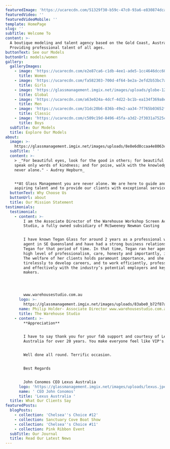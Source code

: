 ```yaml
---
featuredImage: 'https://ucarecdn.com/51329f30-b59c-47c0-93a6-e830874dca6f/'
featuredVideo: ''
featuredVideoMobile: ''
template: HomePage
slug: ''
subTitle: Welcome To
content: >-
  A boutique modeling and talent agency based on the Gold Coast, Australia. 
  Providing professional talent of all ages. 
buttonText: See our Models
buttonUrl: models/women
gallery:
  galleryImages:
    - image: 'https://ucarecdn.com/e2e87ca6-c1db-4ee1-ade5-1cc4646dcc60/'
      title: Women
    - image: 'https://ucarecdn.com/fa582303-700d-4f64-be2a-2efd2b53bc7a/'
      title: Girls
    - image: 'https://glassmanagement.imgix.net/images/uploads/globe-1290378_1920.jpg'
      title: Global
    - image: 'https://ucarecdn.com/a63e024a-4dcf-4d22-bc1b-ea134f369a8e/'
      title: Men
    - image: 'https://ucarecdn.com/31dc20b6-836b-49e2-aa34-7f765b03652f/'
      title: Classic
    - image: 'https://ucarecdn.com/c509c19d-8496-45fa-a3d2-2f3031a7525c/'
      title: Boys
  subTitle: Our Models
  title: Explore Our Models
about:
  image: >-
    https://glassmanagement.imgix.net/images/uploads/8e8e6d8ccaa4e8063cbf3a3eb3c6c3e4-timeless-beauty-classic-beauty.jpg
  subTitle: ' '
  content: >-
    > _"For beautiful eyes, look for the good in others; for beautiful lips,
    speak only words of kindness; and for poise, walk with the knowledge you are
    never alone." - Audrey Hepburn_


    **At Glass Management you are never alone. We are here to guide and nurture
    aspiring talent and to provide our clients with exceptional service.**
  buttonText: Why Choose Us
  buttonUrl: about
  title: Our Mission Statement
testimonials:
  testimonial:
    - content: >-
        I am the Associate Director of the Warehouse Workshop Screen Acting
        Studio, a fully owned subsidiary of McSweeney Newman Casting


        I have known Tegan Glass for around 2 years as a professional working
        agent in SE Queensland and have had a strong business relationship with
        Tegan for that period of time. In that time, Tegan ran her agency with a
        high level of professionalism, care, honesty and importantly, integrity.
        The welfare of her clients holds paramount importance, and she works
        tirelessly to develop careers, and to work efficiently, professionally
        and effectively with the industry’s potential employers and key decision
        makers.




        www.warehousestudio.com.au
      logo: >-
        https://glassmanagement.imgix.net/images/uploads/83abe0_b72f87a1a7d24228bcdbcb56aab62d30.png
      name: Philip Holder- Associate Director www.warehousestudio.com.au
      title: The Warehouse Studio
    - content: >-
        **Appreciation**


        I have to say thank you for your fab support and courtesy of Lexus
        Australia for over 20 years. You make everyone feel like VIP's.


        Well done all round. Terrific occasion.


        Best Regards


        John Conomos CEO Lexus Australia
      logo: 'https://glassmanagement.imgix.net/images/uploads/lexus.jpeg'
      name: ' CEO John Conomos'
      title: 'Lexus Australia '
  title: What Our Clients Say
featuredPosts:
  blogPosts:
    - collection: 'Chelsea''s Choice #12'
    - collection: Sanctuary Cove Boat Show
    - collection: 'Chelsea''s Choice #11'
    - collection: Pink Ribbon Event
  subTitle: Our Journal
  title: Read Our Latest News
---
```


